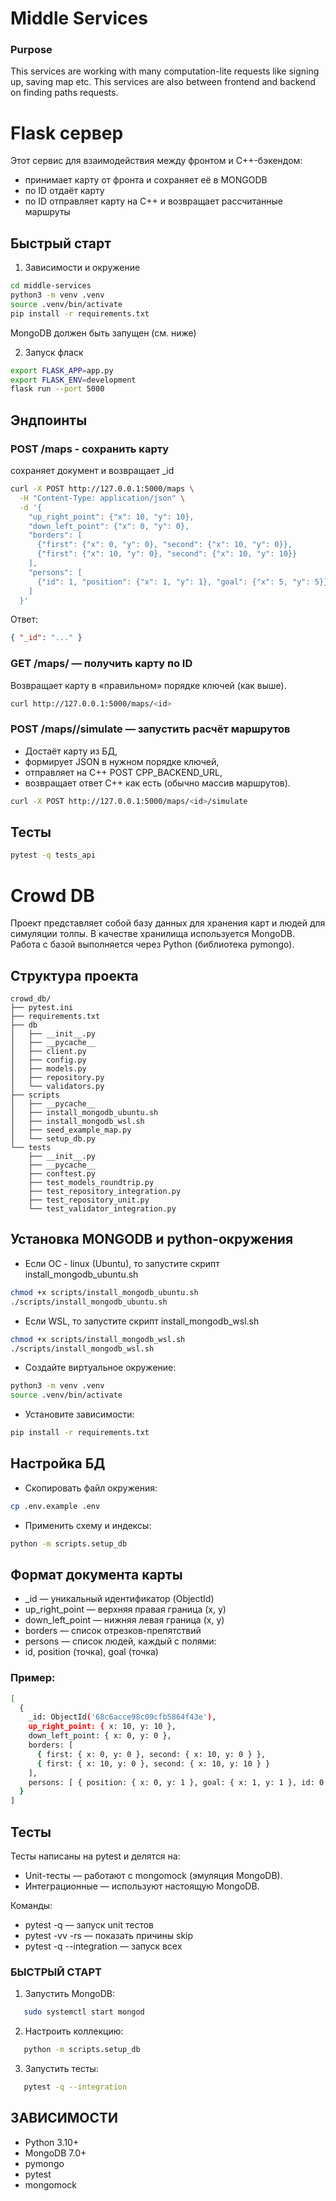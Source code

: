 # Middle Services

### Purpose
This services are working with many computation-lite requests like signing up, saving map etc. This services are also between frontend and backend on finding paths requests.

# Flask сервер
Этот сервис для взаимодействия между фронтом и C++-бэкендом:
- принимает карту от фронта и сохраняет её в MONGODB
- по ID отдаёт карту
- по ID отправляет карту на C++ и возвращает рассчитанные маршруты

## Быстрый старт
1. Зависимости и окружение
```bash 
cd middle-services
python3 -m venv .venv
source .venv/bin/activate
pip install -r requirements.txt
```
MongoDB должен быть запущен (см. ниже)

2. Запуск фласк
```bash
export FLASK_APP=app.py
export FLASK_ENV=development
flask run --port 5000

```
## Эндпоинты
### POST /maps - сохранить карту
сохраняет документ и возвращает _id
```bash
curl -X POST http://127.0.0.1:5000/maps \
  -H "Content-Type: application/json" \
  -d '{
    "up_right_point": {"x": 10, "y": 10},
    "down_left_point": {"x": 0, "y": 0},
    "borders": [
      {"first": {"x": 0, "y": 0}, "second": {"x": 10, "y": 0}},
      {"first": {"x": 10, "y": 0}, "second": {"x": 10, "y": 10}}
    ],
    "persons": [
      {"id": 1, "position": {"x": 1, "y": 1}, "goal": {"x": 5, "y": 5}}
    ]
  }'

```
Ответ:
```json
{ "_id": "..." }
```
### GET /maps/<id> — получить карту по ID
Возвращает карту в «правильном» порядке ключей (как выше).
```bash
curl http://127.0.0.1:5000/maps/<id>
```
### POST /maps/<id>/simulate — запустить расчёт маршрутов
- Достаёт карту из БД,
- формирует JSON в нужном порядке ключей,
- отправляет на C++ POST CPP_BACKEND_URL,
- возвращает ответ C++ как есть (обычно массив маршрутов).
```bash
curl -X POST http://127.0.0.1:5000/maps/<id>/simulate
```

## Тесты
```bash
pytest -q tests_api
```
# Crowd DB
Проект представляет собой базу данных для хранения карт и людей для симуляции толпы.
В качестве хранилища используется MongoDB. Работа с базой выполняется через Python (библиотека pymongo).

## Структура проекта
```
crowd_db/
├── pytest.ini
├── requirements.txt
├── db
│   ├── __init__.py
│   ├── __pycache__
│   ├── client.py
│   ├── config.py
│   ├── models.py
│   ├── repository.py     
│   └── validators.py
├── scripts
│   ├── __pycache__
│   ├── install_mongodb_ubuntu.sh
│   ├── install_mongodb_wsl.sh
│   ├── seed_example_map.py
│   └── setup_db.py
└── tests
    ├── __init__.py
    ├── __pycache__
    ├── conftest.py
    ├── test_models_roundtrip.py
    ├── test_repository_integration.py
    ├── test_repository_unit.py
    └── test_validator_integration.py
```
## Установка MONGODB и python-окружения

- Если ОС - linux (Ubuntu), то запустите скрипт install_mongodb_ubuntu.sh

```bash 
chmod +x scripts/install_mongodb_ubuntu.sh 
./scripts/install_mongodb_ubuntu.sh 
``` 

- Если WSL, то запустите скрипт install_mongodb_wsl.sh

```bash 
chmod +x scripts/install_mongodb_wsl.sh
./scripts/install_mongodb_wsl.sh
```
    
- Создайте виртуальное окружение:

```bash
python3 -m venv .venv
source .venv/bin/activate
```

- Установите зависимости:
```bash
pip install -r requirements.txt
```

## Настройка БД

- Скопировать файл окружения:
```bash
cp .env.example .env
```

- Применить схему и индексы:
```bash
python -m scripts.setup_db
```

## Формат документа карты

- _id — уникальный идентификатор (ObjectId)
- up_right_point — верхняя правая граница (x, y)
- down_left_point — нижняя левая граница (x, y)
- borders — список отрезков-препятствий
- persons — список людей, каждый с полями:
- id, position (точка), goal (точка)

### Пример:

```bash 
[
  {
    _id: ObjectId('68c6acce98c09cfb5864f43e'),
    up_right_point: { x: 10, y: 10 },
    down_left_point: { x: 0, y: 0 },
    borders: [
      { first: { x: 0, y: 0 }, second: { x: 10, y: 0 } },
      { first: { x: 10, y: 0 }, second: { x: 10, y: 10 } }
    ],
    persons: [ { position: { x: 0, y: 1 }, goal: { x: 1, y: 1 }, id: 0 } ]
  }
] 
```

## Тесты

Тесты написаны на pytest и делятся на:
- Unit-тесты — работают с mongomock (эмуляция MongoDB).
- Интеграционные — используют настоящую MongoDB.

Команды:
- pytest -q — запуск unit тестов
- pytest -vv -rs — показать причины skip
- pytest -q --integration — запуск всех

### БЫСТРЫЙ СТАРТ

1. Запустить MongoDB:
```bash
   sudo systemctl start mongod
```
2. Настроить коллекцию:
```bash
   python -m scripts.setup_db
```
3. Запустить тесты:
```bash
   pytest -q --integration
```
## ЗАВИСИМОСТИ

- Python 3.10+
- MongoDB 7.0+
- pymongo
- pytest
- mongomock
